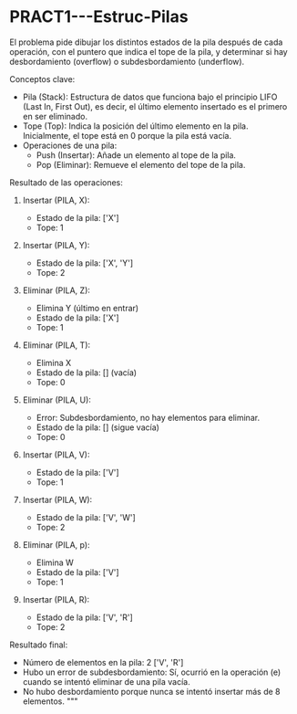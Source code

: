 # PRACT1---Estruc-Pilas
El problema pide dibujar los distintos estados de la pila después de cada operación, con el puntero que indica el tope de la pila, y determinar si hay desbordamiento (overflow) o subdesbordamiento (underflow).

Conceptos clave:
- Pila (Stack): Estructura de datos que funciona bajo el principio LIFO (Last In, First Out), es decir, el último elemento insertado es el primero en ser eliminado.
- Tope (Top): Indica la posición del último elemento en la pila. Inicialmente, el tope está en 0 porque la pila está vacía.
- Operaciones de una pila:
  - Push (Insertar): Añade un elemento al tope de la pila.
  - Pop (Eliminar): Remueve el elemento del tope de la pila.

Resultado de las operaciones:

1. Insertar (PILA, X):
   - Estado de la pila: ['X']
   - Tope: 1

2. Insertar (PILA, Y):
   - Estado de la pila: ['X', 'Y']
   - Tope: 2

3. Eliminar (PILA, Z):
   - Elimina Y (último en entrar)
   - Estado de la pila: ['X']
   - Tope: 1

4. Eliminar (PILA, T):
   - Elimina X
   - Estado de la pila: [] (vacía)
   - Tope: 0

5. Eliminar (PILA, U):
   - Error: Subdesbordamiento, no hay elementos para eliminar.
   - Estado de la pila: [] (sigue vacía)
   - Tope: 0

6. Insertar (PILA, V):
   - Estado de la pila: ['V']
   - Tope: 1

7. Insertar (PILA, W):
   - Estado de la pila: ['V', 'W']
   - Tope: 2

8. Eliminar (PILA, p):
   - Elimina W
   - Estado de la pila: ['V']
   - Tope: 1

9. Insertar (PILA, R):
   - Estado de la pila: ['V', 'R']
   - Tope: 2

Resultado final:
- Número de elementos en la pila: 2 ['V', 'R']
- Hubo un error de subdesbordamiento: Sí, ocurrió en la operación (e) cuando se intentó eliminar de una pila vacía.
- No hubo desbordamiento porque nunca se intentó insertar más de 8 elementos.
"""
